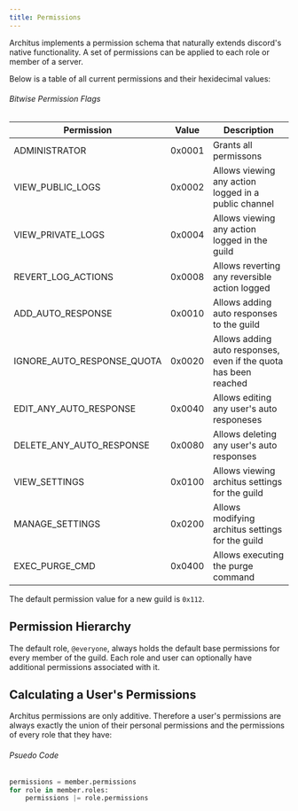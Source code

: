 ```yaml
---
title: Permissions
---
```


Architus implements a permission schema that naturally extends discord's native functionality. A set of permissions can be applied to each role or member of a server.

Below is a table of all current permissions and their hexidecimal values:

###### Bitwise Permission Flags

| Permission                 | Value                  | Description                                                 |
| -------------------------- | ---------------------- | ----------------------------------------------------------- |
| ADMINISTRATOR              | 0x0001                 | Grants all permissons |
| VIEW_PUBLIC_LOGS           | 0x0002                 | Allows viewing any action logged in a public channel |
| VIEW_PRIVATE_LOGS          | 0x0004                 | Allows viewing any action logged in the guild |
| REVERT_LOG_ACTIONS         | 0x0008                 | Allows reverting any reversible action logged |
| ADD_AUTO_RESPONSE          | 0x0010                 | Allows adding auto responses to the guild |
| IGNORE_AUTO_RESPONSE_QUOTA | 0x0020                 | Allows adding auto responses, even if the quota has been reached  |
| EDIT_ANY_AUTO_RESPONSE     | 0x0040                 | Allows editing any user's auto responeses |
| DELETE_ANY_AUTO_RESPONSE   | 0x0080                 | Allows deleting any user's auto responses |
| VIEW_SETTINGS              | 0x0100                 | Allows viewing architus settings for the guild |
| MANAGE_SETTINGS            | 0x0200                 | Allows modifying architus settings for the guild |
| EXEC_PURGE_CMD             | 0x0400                 | Allows executing the purge command |

<Alert type="info">

The default permission value for a new guild is `0x112`.

</Alert>

## Permission Hierarchy

The default role, `@everyone`, always holds the default base permissions for every member of the guild. Each role and user can optionally have additional permissions associated with it.

## Calculating a User's Permissions

Architus permissions are only additive. Therefore a user's permissions are always exactly the union of their personal permissions and the permissions of every role that they have:

###### Psuedo Code

```py
permissions = member.permissions
for role in member.roles:
    permissions |= role.permissions
```
